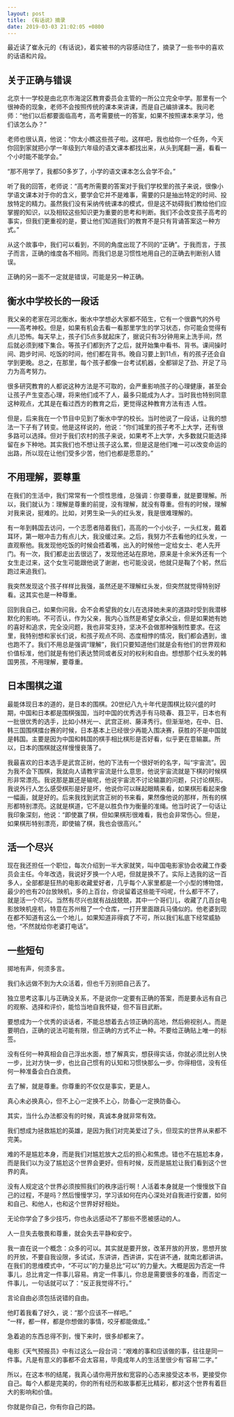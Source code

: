```yaml
---
layout: post
title: 《有话说》摘录
date: 2019-03-03 21:02:05 +0800
---
```


最近读了崔永元的《有话说》，着实被书的内容感动住了，摘录了一些书中的喜欢的话语和片段。

<!--excerpt-->

## 关于正确与错误

北京十一学校是由北京市海淀区教育委员会主管的一所公立完全中学。那里有一个很神奇的现象，老师不会按照传统的课本来讲课，而是自己编排课本。我问老师：“他们以后都要面临高考，高考需要统一的答案，如果不按照课本来学习，他们该怎么办？”

老师也很认真，他说：“你太小瞧这些孩子啦。这样吧，我也给你一个任务，今天你回到家就把小学一年级到六年级的语文课本都找出来，从头到尾翻一遍，看看一个小时能不能学会。”

“那不用学了，我都50多岁了，小学的语文课本怎么会学不会。”

听了我的回答，老师说：“高考所需要的答案对于我们学校里的孩子来说，很像小学语文课本对于你的含义，要学会它并不是难事，需要的只是抽出特定的时间、投放特定的精力。虽然我们没有采纳传统课本的模式，但是这不妨碍我们教给他们应掌握的知识，以及相较这些知识更为重要的思考和判断。我们不会改变孩子高考的事实，但我们更重视的是，要让他们知道我们的教育不是只有背诵答案这一种方式。”

从这个故事中，我们可以看到，不同的角度出现了不同的“正确”。于我而言，于孩子而言，正确的维度各不相同。而我们总是习惯性地用自己的正确去判断别人错误。

正确的另一面不一定就是错误，可能是另一种正确。

## 衡水中学校长的一段话

我父亲的老家在河北衡水，衡水中学想必大家都不陌生，它有一个很霸气的外号——高考神校。但是，如果有机会去看一看那里学生的学习状态，你可能会觉得有点儿恐怖。每天早上，孩子们5点多就起床了，据说只有3分钟用来上洗手间，然后就必须到楼下集合。等孩子们都到齐了之后，就开始集中看书、背书。课间操时间、跑步时间、吃饭的时间，他们都在背书。晚自习要上到11点，有的孩子还会自学到更晚。总之，在那里，每个孩子都像一台考试机器，全都铆足了劲、开足了马力为高考努力。

很多研究教育的人都说这种方法是不可取的，会严重影响孩子的心理健康，甚至会让孩子产生变态心理，将来他们成不了人，最多只能成为人才。当时我也特别同意这种观点，尤其是在看过西方的教育之后，更觉得这种教育方法有违
人性。

但是，后来我在一个节目中见到了衡水中学的校长。当时他说了一段话，让我的想法一下子有了转变。他是这样说的，他说：“你们城里的孩子考不上大学，还有很多路可以选择。但对于我们农村的孩子来说，如果考不上大学，大多数就只能选择留在乡下种地。其实我们也不想让孩子这么累，但是这是他们唯一可以改变命运的出路，所以现在让他们受多少苦，他们也都是愿意的。”

## 不用理解，要尊重

在我们的生活中，我们常常有一个惯性思维，总强调：你要尊重，就是要理解。所以，我们就认为：理解是尊重的前提，没有理解，就没有尊重。但有的时候，理解对我来说，挺难的。比如，对男生染一头的红头发，我是很难理解的。

有一年到韩国去访问，一个志愿者陪着我们，高高的一个小伙子，一头红发，戴着耳环，第一眼冲击力有点儿大，我没缓过来。之后，我努力不去看他的红头发，一直观察他。我发现他吃饭的时候会捂着嘴，出入的时候他一定给女士、老人先开门。有一次，我们都走出去很远了，发现他还站在原地，原来是十余米外还有一个女生走过来，这个女生可能跟他说了谢谢，也可能没说，他就只是鞠了个躬，然后跑过来追我们。

我突然发现这个孩子样样比我强，虽然还是不理解红头发，但突然就觉得特别好看。这其实也是一种尊重。

回到我自己，如果你问我，会不会希望我的女儿在选择她未来的道路时受到我潜移默化的影响。不可否认，作为父亲，我内心当然是希望女承父业，但是如果她有她的喜好和追求，完全没问题，我也非常支持，坚决不会做那种强制性要求。在这里，我特别想和家长们说，和孩子观点不同、态度相悖的情况，我们都会遇到，谁也跑不了。我们不用总是强调“理解”，我们只要知道他们就是会有他们的世界观和价值标准，他们就是有他们表达赞同或者反对的权利和自由。想想那个红头发的韩国男孩，不用理解，要尊重。

## 日本围棋之道

最能体现日本的道的，是日本的围棋。20世纪八九十年代是围棋比较兴盛的时期，中国和日本都是围棋强国，当时中国的优秀选手有马晓春、聂卫平，日本也有一批很优秀的选手，比如小林光一、武宫正树、藤泽秀行。但渐渐地，在中、日、韩三国围棋擂台赛的时候，日本基本上已经很少再能入围决赛，获胜的不是中国就是韩国。主要是因为中国和韩国的棋手相比棋形是否好看，似乎更在意输赢。所以，日本的围棋就这样慢慢衰落了。

我最喜欢的日本选手是武宫正树，他的下法有一个很好听的名字，叫“宇宙流”。因为我不会下围棋，我就向人请教宇宙流是什么意思，他说宇宙流就是下棋的时候棋形非常漂亮。我说那是赢还是输呢，他说宇宙流不讨论输赢的问题，只讨论棋形。我说外行人怎么感受棋形是好是坏，他说你可以眯起眼睛来看，如果棋形看起来像一幅画，就是好的。后来我找到武宫正树的书来看，果然像他说的那样，所有的棋形都特别漂亮。这就是棋道，它不是以胜负作为衡量的准绳。他当时说了一句话让我印象深刻，他说：“即使赢了棋，但如果棋形很难看，我也会非常伤心。但是，如果棋形特别漂亮，即使输了棋，我也会很高兴。”

## 活一个尽兴

现在我还担任一个职位，每次介绍到一半大家就笑，叫中国电影家协会收藏工作委员会主任。今年改选，我说好歹换一个人吧，但就是换不了。实际上选我的这一百多人，全部都是狂热的电影收藏爱好者，几乎每个人家里都是一个小型的博物馆，最少的也有20台放映机，多的上百台，你说留着这些能干吗呢，什么都干不了，就是活一个尽兴。当然有尽兴也就有战战兢兢，其中一个哥们儿，收藏了几百台电影放映机座机，特意在苏州租了一个仓库，一打开里面跟兵马俑似的。他老婆到现在都不知道有这么一个地儿，如果知道非得疯了不可，所以我们私底下经常威胁他，“不然就给你老婆打电话”。

## 一些短句

掷地有声，何须多言。

我们永远做不到为大众活着，但也千万别把自己丢了。

独立思考这事儿与正确没关系，不是说你一定要有正确的答案，而是要永远有自己的观察、选择和评价，能恰当地自我怀疑，但不盲目武断。

要想成为一个优秀的谈话者，不能总想着去占领正确的高地，然后俯视别人。而是要明白，正确的说法可能有限，但正确的方式不止一种。不要给正确贴上唯一的标签。

没有任何一种真相会自己浮出水面，想了解真实，想获得实话，你就必须比别人快一步，比对方快一步，也比自己惯有的认知和习惯快那么一步。你得相信，没有任何一种准备会白白浪费。

去了解，就是尊重。你尊重的不仅仅是事实，更是人。

真心未必换真心，但不上心一定换不上心，防备心一定换防备心。

其实，当什么办法都没有的时候，真诚本身就非常有效。

我们想成为拯救尴尬的英雄，是因为我们对完美爱过了头，但现实的世界从来都不完美。

难的不是尴尬本身，而是我们对尴尬放大之后的担心和焦虑。错也不在尴尬本身，而是我们以为没了尴尬这个世界会更好。但有时候，反而是尴尬让我们看到这个世界的真。

没有人规定这个世界必须按照我们的秩序运行啊！人活着本身就是一个慢慢放下自己的过程，不是吗？然后慢慢学习，学习该如何在内心深处对自我进行安置，如何和自己、和他人，也和这个世界好好相处。

无论你学会了多少技巧，你也永远感动不了那些不愿被感动的人。

人一旦失去敬畏和尊重，就会失去平静和安宁。

我一直在说一个概念：众多的可以。其实就是要开放，改革开放的开放，思想开放的开放，不要自我设限，多试试，东讲讲，西讲讲，实在讲不通，就南北都讲讲。在我们的思维模式中，“不可以”的力量总比“可以”的力量大。大概是因为否定一件事儿，总比肯定一件事儿容易。肯定一件事儿，你总是需要很多的准备，而否定一件事儿，一句话就可以了：“反正我觉得不行。”

言论自由必须包括说错的自由。

他盯着我看了好久，说：“那个应该不一样吧。”<br/>
“一样，都一样，都是你想做的事情，咬牙都能做成。”

急着追的东西总得不到，慢下来时，很多却都来了。

电影《天气预报员》中有过这么一段台词：“艰难的事和应该做的事，往往是同一件事。凡是有意义的事都不会太容易，毕竟成年人的生活里很少有‘容易’二字。”

所以，在这本书的结尾，我真心请你用开放和宽容的心态来接受这本书，更接受你自己。每个人都是完美的，你的所有经历和故事都无比精彩，都对这个世界有着巨大的影响和价值。

你就是你自己，你有你自己的路。
